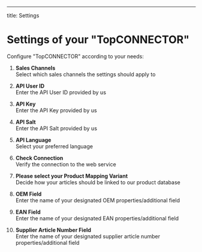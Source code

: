 ---
title: Settings

# Settings of your "TopCONNECTOR"

Configure "TopCONNECTOR" according to your needs:

1. **Sales Channels**  
   Select which sales channels the settings should apply to

2. **API User ID**  
   Enter the API User ID provided by us

3. **API Key**  
   Enter the API Key provided by us

4. **API Salt**  
   Enter the API Salt provided by us

5. **API Language**  
   Select your preferred language

6. **Check Connection**  
   Verify the connection to the web service

7. **Please select your Product Mapping Variant**  
   Decide how your articles should be linked to our product database

8. **OEM Field**  
   Enter the name of your designated OEM properties/additional field

9. **EAN Field**  
   Enter the name of your designated EAN properties/additional field

10. **Supplier Article Number Field**  
    Enter the name of your designated supplier article number properties/additional field
